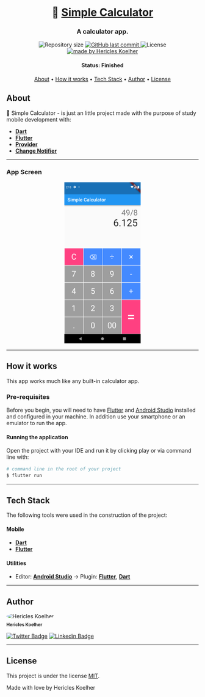 <h1 align="center">
   🧮 <a href="#"> Simple Calculator </a>
</h1>

<h3 align="center">
    A calculator app.
</h3>

<p align="center">
  <img alt="Repository size" src="https://img.shields.io/github/repo-size/hericles-koelher/simple_calculator">
  
  <a href="https://github.com/hericles-koelher/simple_calculator/blob/master/README.md">
    <img alt="GitHub last commit" src="https://img.shields.io/github/last-commit/hericles-koelher/simple_calculator">
  </a>
    
   <img alt="License" src="https://img.shields.io/badge/license-MIT-brightgreen">

  <a href="https://twitter.com/HericlesKoelher">
    <img alt="made by Hericles Koelher" src="https://img.shields.io/badge/made%20by-Hericles_Koelher-%237519C1">
  </a>

</p>


<h4 align="center"> 
	 Status: Finished
</h4>

<p align="center">
 <a href="#about">About</a> •
 <a href="#how-it-works">How it works</a> • 
 <a href="#tech-stack">Tech Stack</a> • 
 <a href="#author">Author</a> • 
 <a href="#user-content-license">License</a>

</p>


## About

🧮 Simple Calculator - is just an little project made with the purpose of study mobile development with:

- **[Dart](https://dart.dev/)**
- **[Flutter](https://flutter.dev/)**
- **[Provider](https://pub.dev/packages/provider)**
- **[Change Notifier](https://api.flutter.dev/flutter/foundation/ChangeNotifier-class.html)**

---

### App Screen

<p align="center">
  <img alt="Simple Calculator" title="#SimpleCalculator" src="./images/calculator_screen.png" width="200px">
</p>

---

## How it works

This app works much like any built-in calculator app.

### Pre-requisites

Before you begin, you will need to have [Flutter](https://flutter.dev) and [Android Studio](https://developer.android.com/studio?hl=pt) installed and configured in your machine. In addition use your smartphone or an emulator to run the app.

#### Running the application

Open the project with your IDE and run it by clicking play or via command line with:

```bash
# command line in the root of your project
$ flutter run
```
---

## Tech Stack

The following tools were used in the construction of the project:


#### **Mobile**

-   **[Dart](https://dart.dev)**
-   **[Flutter](https://flutter.dev)**

#### **Utilities**

-   Editor:  **[Android Studio](https://developer.android.com/studio?hl=pt)**  → Plugin:  **[Flutter](https://plugins.jetbrains.com/plugin/9212-flutter)**, **[Dart](https://plugins.jetbrains.com/plugin/6351-dart)**

---

## Author

<div>
 <img style="border-radius: 50%;" src="https://avatars.githubusercontent.com/u/34146602?v=4" width="100px;" alt="Hericles Koelher"/>
 <br />
 <sub><b>Hericles Koelher</b></sub>
</div>

[![Twitter Badge](https://img.shields.io/badge/-@HericlesKoelher-1ca0f1?style=flat-square&labelColor=1ca0f1&logo=twitter&logoColor=white&link=https://twitter.com/HericlesKoelher)](https://twitter.com/HericlesKoelher) [![Linkedin Badge](https://img.shields.io/badge/-Hericles_Koelher-blue?style=flat-square&logo=Linkedin&logoColor=white&link=https://www.linkedin.com/in/hericles-bruno-quaresma-koelher-9a2021209)](https://www.linkedin.com/in/hericles-bruno-quaresma-koelher-9a2021209) 

---

## License

This project is under the license [MIT](./LICENSE).

Made with love by Hericles Koelher
